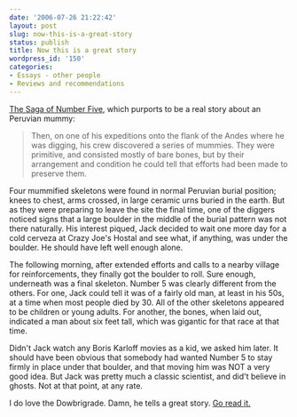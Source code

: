 ```yaml
---
date: '2006-07-26 21:22:42'
layout: post
slug: now-this-is-a-great-story
status: publish
title: Now this is a great story
wordpress_id: '150'
categories:
- Essays - other people
- Reviews and recommendations
---
```


[The Saga of Number Five](http://blogs.law.harvard.edu/dowbrigade/2004/03/08#a2923), which purports to be a real story about an Peruvian mummy:


> Then, on one of his expeditions onto the flank of the Andes where he was digging, his crew discovered a series of mummies.  They were primitive, and consisted mostly of bare bones, but by their arrangement and condition he could tell that efforts had been made to preserve them.

Four mummified skeletons were found in normal Peruvian burial position; knees to chest, arms crossed, in large ceramic urns buried in the earth.  But as they were preparing to leave the site the final time, one of the diggers noticed signs that a large boulder in the middle of the burial pattern was not there naturally.  His interest piqued, Jack decided to wait one more day for a cold cerveza at Crazy Joe's Hostal and see what, if anything, was under the boulder.  He should have left well enough alone.

The following morning, after extended efforts and calls to a nearby village for reinforcements, they finally got the boulder to roll.  Sure enough, underneath was a final skeleton. Number 5 was clearly different from the others.  For one, Jack could tell it was of a fairly old man, at least in his 50s, at a time when most people died by 30.  All of the other skeletons appeared to be children or young adults.  For another, the bones, when laid out, indicated a man about six feet tall, which was gigantic for that race at that time.

Didn't Jack watch any Boris Karloff movies as a kid, we asked him later. It should have been obvious that somebody had wanted Number 5 to stay firmly in place under that boulder, and that moving him was NOT a very good idea. But Jack was pretty much a classic scientist, and did't believe in ghosts. Not at that point, at any rate.


I do love the Dowbrigrade. Damn, he tells a great story. [Go read it.](http://blogs.law.harvard.edu/dowbrigade/2004/03/08#a2923)
